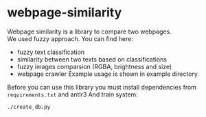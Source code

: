 webpage-similarity
==================

Webpage similarity is a library to compare two webpages.<br>
We used fuzzy approach. You can find here:
* fuzzy text classification
* similarity between two texts based on classifications
* fuzzy images comparsion (RGBA, brightness and size)
* webpage crawler
Example usage is shown in example directory.

Before you can use this library you must install dependencies from `requirements.txt` and antlr3
And train system:
```
./create_db.py
```
